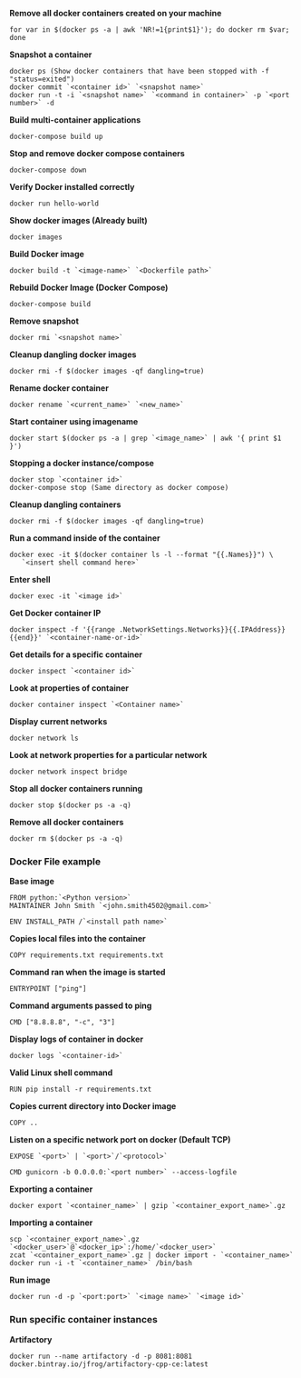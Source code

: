 **Remove all docker containers created on your machine**

```
for var in $(docker ps -a | awk 'NR!=1{print$1}'); do docker rm $var; done
```

**Snapshot a container**
```
docker ps (Show docker containers that have been stopped with -f "status=exited")
docker commit `<container id>` `<snapshot name>`
docker run -t -i `<snapshot name>` `<command in container>` -p `<port number>` -d
```

**Build multi-container applications**
```
docker-compose build up
```

**Stop and remove docker compose containers**
```
docker-compose down
```


**Verify Docker installed correctly**
```
docker run hello-world
```

**Show docker images (Already built)**
```
docker images
```

**Build Docker image**
```
docker build -t `<image-name>` `<Dockerfile path>`
```

**Rebuild Docker Image (Docker Compose)**
```
docker-compose build
```

**Remove snapshot**
```
docker rmi `<snapshot name>`
```

**Cleanup dangling docker images**

```
docker rmi -f $(docker images -qf dangling=true)
```

**Rename docker container**

```
docker rename `<current_name>` `<new_name>`
```

**Start container using imagename**

```
docker start $(docker ps -a | grep `<image_name>` | awk '{ print $1 }')
```

**Stopping a docker instance/compose**

```
docker stop `<container id>`
docker-compose stop (Same directory as docker compose)
```

**Cleanup dangling containers**

```
docker rmi -f $(docker images -qf dangling=true)
```

**Run a command inside of the container**

```
docker exec -it $(docker container ls -l --format "{{.Names}}") \
   `<insert shell command here>`
```

**Enter shell**

```
docker exec -it `<image id>`
```

**Get Docker container IP**

```
docker inspect -f '{{range .NetworkSettings.Networks}}{{.IPAddress}}{{end}}' `<container-name-or-id>`
```

**Get details for a specific container**

```
docker inspect `<container id>`
```

**Look at properties of container**

```
docker container inspect `<Container name>`
```

**Display current networks**

```
docker network ls
```

**Look at network properties for a particular network**

```
docker network inspect bridge
```

**Stop all docker containers running**

```
docker stop $(docker ps -a -q)
```

**Remove all docker containers**

```
docker rm $(docker ps -a -q)
```

### Docker File example
**Base image**

```
FROM python:`<Python version>`
MAINTAINER John Smith `<john.smith4502@gmail.com>`

ENV INSTALL_PATH /`<install path name>`
```

**Copies local files into the container**

```
COPY requirements.txt requirements.txt
```

**Command ran when the image is started**

```
ENTRYPOINT ["ping"]
```

**Command arguments passed to ping**

```
CMD ["8.8.8.8", "-c", "3"]
```

**Display logs of container in docker**

```
docker logs `<container-id>`
```

**Valid Linux shell command**

```
RUN pip install -r requirements.txt
```

**Copies current directory into Docker image**

```
COPY ..
```

**Listen on a specific network port on docker (Default TCP)**

```
EXPOSE `<port>` | `<port>`/`<protocol>`

CMD gunicorn -b 0.0.0.0:`<port number>` --access-logfile
``` 

**Exporting a container**

```
docker export `<container_name>` | gzip `<container_export_name>`.gz
```

**Importing a container**

```
scp `<container_export_name>`.gz `<docker_user>`@`<docker_ip>`:/home/`<docker_user>`
zcat `<container_export_name>`.gz | docker import - `<container_name>`
docker run -i -t `<container_name>` /bin/bash
```

**Run image**

```
docker run -d -p `<port:port>` `<image name>` `<image id>`
```

### Run specific container instances

**Artifactory**

`docker run --name artifactory -d -p 8081:8081 docker.bintray.io/jfrog/artifactory-cpp-ce:latest`

